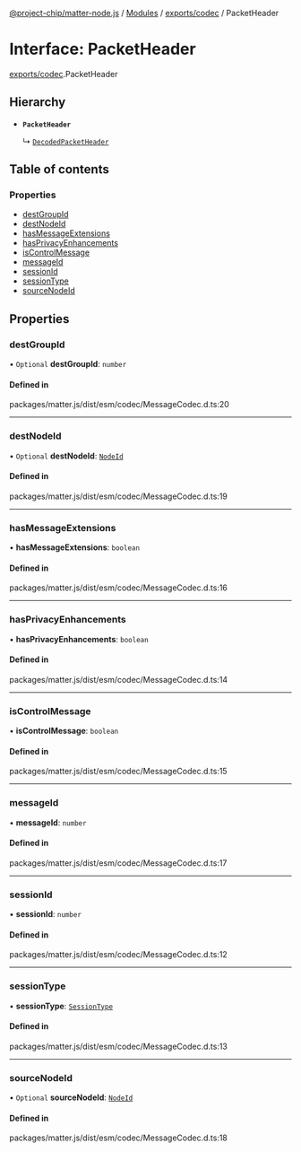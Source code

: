 [@project-chip/matter-node.js](../README.md) / [Modules](../modules.md) / [exports/codec](../modules/exports_codec.md) / PacketHeader

# Interface: PacketHeader

[exports/codec](../modules/exports_codec.md).PacketHeader

## Hierarchy

- **`PacketHeader`**

  ↳ [`DecodedPacketHeader`](exports_codec.DecodedPacketHeader.md)

## Table of contents

### Properties

- [destGroupId](exports_codec.PacketHeader.md#destgroupid)
- [destNodeId](exports_codec.PacketHeader.md#destnodeid)
- [hasMessageExtensions](exports_codec.PacketHeader.md#hasmessageextensions)
- [hasPrivacyEnhancements](exports_codec.PacketHeader.md#hasprivacyenhancements)
- [isControlMessage](exports_codec.PacketHeader.md#iscontrolmessage)
- [messageId](exports_codec.PacketHeader.md#messageid)
- [sessionId](exports_codec.PacketHeader.md#sessionid)
- [sessionType](exports_codec.PacketHeader.md#sessiontype)
- [sourceNodeId](exports_codec.PacketHeader.md#sourcenodeid)

## Properties

### destGroupId

• `Optional` **destGroupId**: `number`

#### Defined in

packages/matter.js/dist/esm/codec/MessageCodec.d.ts:20

___

### destNodeId

• `Optional` **destNodeId**: [`NodeId`](../modules/exports_datatype.md#nodeid)

#### Defined in

packages/matter.js/dist/esm/codec/MessageCodec.d.ts:19

___

### hasMessageExtensions

• **hasMessageExtensions**: `boolean`

#### Defined in

packages/matter.js/dist/esm/codec/MessageCodec.d.ts:16

___

### hasPrivacyEnhancements

• **hasPrivacyEnhancements**: `boolean`

#### Defined in

packages/matter.js/dist/esm/codec/MessageCodec.d.ts:14

___

### isControlMessage

• **isControlMessage**: `boolean`

#### Defined in

packages/matter.js/dist/esm/codec/MessageCodec.d.ts:15

___

### messageId

• **messageId**: `number`

#### Defined in

packages/matter.js/dist/esm/codec/MessageCodec.d.ts:17

___

### sessionId

• **sessionId**: `number`

#### Defined in

packages/matter.js/dist/esm/codec/MessageCodec.d.ts:12

___

### sessionType

• **sessionType**: [`SessionType`](../enums/exports_codec.SessionType.md)

#### Defined in

packages/matter.js/dist/esm/codec/MessageCodec.d.ts:13

___

### sourceNodeId

• `Optional` **sourceNodeId**: [`NodeId`](../modules/exports_datatype.md#nodeid)

#### Defined in

packages/matter.js/dist/esm/codec/MessageCodec.d.ts:18
